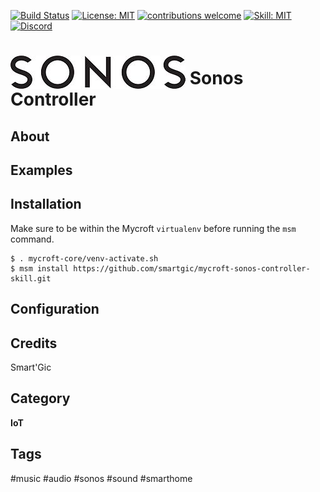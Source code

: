 [![Build Status](https://travis-ci.com/smartgic/mycroft-sonos-controller-skillsvg?branch=20.08)](https://travis-ci.com/github/smartgic/mycroft-sonos-controller-skill) [![License: MIT](https://img.shields.io/badge/License-MIT-yellow.svg)](https://opensource.org/licenses/MIT) [![contributions welcome](https://img.shields.io/badge/contributions-welcome-pink.svg?style=flat)](https://github.com/smartgic/mycroft-sonos-controller-skill/pulls) [![Skill: MIT](https://img.shields.io/badge/mycroft.ai-skill-blue)](https://mycroft.ai) [![Discord](https://img.shields.io/discord/809074036733902888)](https://discord.gg/Vu7Wmd9j) 


# <img src="docs/sonos.png" card_color="#0000" style="vertical-align:bottom"/> Sonos Controller

## About


## Examples


## Installation

Make sure to be within the Mycroft `virtualenv` before running the `msm` command.

```
$ . mycroft-core/venv-activate.sh
$ msm install https://github.com/smartgic/mycroft-sonos-controller-skill.git
```

## Configuration


## Credits

Smart'Gic

## Category

**IoT**

## Tags

#music
#audio
#sonos
#sound
#smarthome
